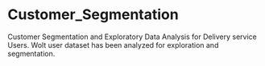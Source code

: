# Customer_Segmentation
Customer Segmentation and Exploratory Data Analysis for Delivery service Users. Wolt user dataset has been analyzed for exploration and segmentation. 
